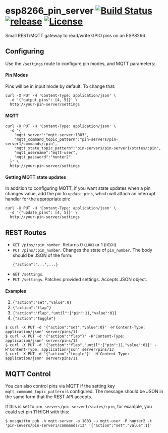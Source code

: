 # esp8266_pin_server [![Build Status](https://travis-ci.org/sidoh/esp8266_pin_server.svg?branch=master)](https://travis-ci.org/sidoh/esp8266_pin_server) [![release](https://github-release-version.herokuapp.com/github/sidoh/esp8266_pin_server/release.svg?style=flat)](https://github.com/sidoh/esp8266_pin_server/releases/latest) [![License][shield-license]][info-license]
Small REST/MQTT gateway to read/write GPIO pins on an ESP8266

## Configuring

Use the `/settings` route to configure pin modes, and MQTT parameters:

#### Pin Modes

Pins will be in input mode by default.  To change that:


```
curl -X PUT -H 'Content-Type: application/json' \
  -d '{"output_pins": [4, 5]}' \
  http://your-pin-server/settings
```

#### MQTT

```
curl -X PUT -H 'Content-Type: application/json' \
  -d '{
    "mqtt_server":"mqtt-server:1883",
    "mqtt_command_topic_pattern":"pin-servers/pin-server1/commands/:pin",
    "mqtt_state_topic_pattern":"pin-servers/pin-server1/states/:pin",
    "mqtt_username":"mqtt-user",
    "mqtt_password":"hunter2"
  }' \
  http://your-pin-server/settings
```

#### Getting MQTT state updates

In addition to configuring MQTT, if you want state updates when a pin changes value, add the pin to `update_pins`, which will attach an interrupt handler for the appropriate pin:

```
curl -X PUT -H 'Content-Type: application/json' \
  -d '{"update_pins": [4, 5]}' \
  http://your-pin-server/settings
```

## REST Routes

* `GET /pins/:pin_number`. Returns 0 (`LOW`) or 1 (`HIGH`).
* `PUT /pins/:pin_number`. Changes the state of `pin_number`. The body should be JSON of the form:
  ```
  {"action":"...",...}
  ```
* `GET /settings`.
* `PUT /settings`. Patches provided settings.  Accepts JSON object.

#### Examples

1. `{"action":"set","value":0}`
1. `{"action":"flap"}`
1. `{"action":"flap","until":{"pin":11,"value":0}}`
1. `{"action":"toggle"}`

```
$ curl -X PUT -d '{"action":"set","value":0}' -H'Content-Type: application/json' server/pins/11
$ curl -X PUT -d '{"action":"flap"}' -H'Content-Type: application/json' server/pins/13
$ curl -X PUT -d '{"action":"flap","until":{"pin":11,"value":0}}' -H'Content-Type: application/json' server/pins/13
$ curl -X PUT -d '{"action":"toggle"}' -H'Content-Type: application/json' server/pins/11
```

## MQTT Control

You can also control pins via MQTT if the setting key `mqtt_command_topic_pattern` is configured.  The message should be JSON in the same form that the REST API accepts.

If this is set to `pin-servers/pin-server1/states/:pin`, for example, you could set pin 11 HIGH with this:

```
$ mosquitto_pub -h mqtt-server -p 1883 -u mqtt-user -P hunter2 -t 'pin-severs/pin-server1/commands/13' '{"action":"set","value":1}'
```

[info-license]:   https://github.com/sidoh/esp8266_pin_server/blob/master/LICENSE
[shield-license]: https://img.shields.io/badge/license-MIT-blue.svg
